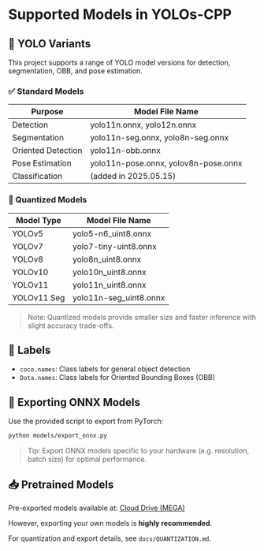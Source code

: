 # Supported Models in YOLOs-CPP

## 🧠 YOLO Variants
This project supports a range of YOLO model versions for detection, segmentation, OBB, and pose estimation.

### ✅ Standard Models
| Purpose         | Model File Name        |
|-----------------|------------------------|
| Detection       | yolo11n.onnx, yolo12n.onnx |
| Segmentation    | yolo11n-seg.onnx, yolo8n-seg.onnx |
| Oriented Detection | yolo11n-obb.onnx     |
| Pose Estimation | yolo11n-pose.onnx, yolov8n-pose.onnx |
| Classification  | (added in 2025.05.15) |

### 🧮 Quantized Models
| Model Type   | Model File Name         |
|--------------|--------------------------|
| YOLOv5       | yolo5-n6_uint8.onnx      |
| YOLOv7       | yolo7-tiny-uint8.onnx    |
| YOLOv8       | yolo8n_uint8.onnx        |
| YOLOv10      | yolo10n_uint8.onnx       |
| YOLOv11      | yolo11n_uint8.onnx       |
| YOLOv11 Seg  | yolo11n-seg_uint8.onnx   |

> Note: Quantized models provide smaller size and faster inference with slight accuracy trade-offs.

## 📂 Labels
- `coco.names`: Class labels for general object detection
- `Dota.names`: Class labels for Oriented Bounding Boxes (OBB)

## 🔁 Exporting ONNX Models
Use the provided script to export from PyTorch:
```bash
python models/export_onnx.py
```

> Tip: Export ONNX models specific to your hardware (e.g. resolution, batch size) for optimal performance.

## 📥 Pretrained Models
Pre-exported models available at:
[Cloud Drive (MEGA)](https://mega.nz/folder/TvgXVRQJ#6M0IZdMOvKlKY9-dx7Uu7Q)

However, exporting your own models is **highly recommended**.

For quantization and export details, see `docs/QUANTIZATION.md`.

